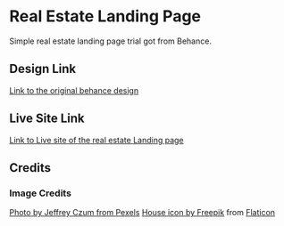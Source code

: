 # Real Estate Landing Page

Simple real estate landing page trial got from Behance.

## Design Link
[Link to the original behance design](https://www.behance.net/gallery/109518715/Real-Estate-Landing-Page)

## Live Site Link
[Link to Live site of the real estate Landing page](https://frontend-designs-4.netlify.app/)
## Credits
### Image Credits 

[Photo by Jeffrey Czum from Pexels](https://www.pexels.com/photo/four-colourful-houses-2501965/)
[House icon by Freepik](https://www.freepik.com) from [Flaticon](https://www.flaticon.com/)